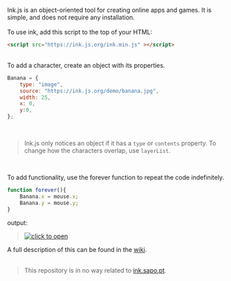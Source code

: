 Ink.js is an object-oriented tool for creating online apps and games. It is simple, and does not require any installation.
<br><br>
To use ink, add this script to the top of your HTML:

```html
<script src="https://ink.js.org/ink.min.js" ></script>
```
<br>
To add a character, create an object with its properties.

```javascript
Banana = {
    type: "image",
    source: "https://ink.js.org/demo/banana.jpg",
    width: 25,
    x: 0,
    y:0,
};
```
<br>

> Ink.js only notices an object if it has a `type` or `contents` property. 
> To change how the characters overlap, use `layerList`.

<br>

To add functionality, use the forever function to repeat the code indefinitely.

```javascript
function forever(){
	Banana.x = mouse.x;
	Banana.y = mouse.y;
}
```
output:

> [![click to open](https://ink.js.org/demo/banana.gif)](https://coolprofessor.github.io/ink.js/demo/)

A full description of this can be found in the [wiki](https://github.com/coolprofessor/ink.js/wiki#welcome-to-the-inkjs-wiki).
<br><br>
> This repository is in no way related to [ink.sapo.pt](https://ink.sapo.pt).
